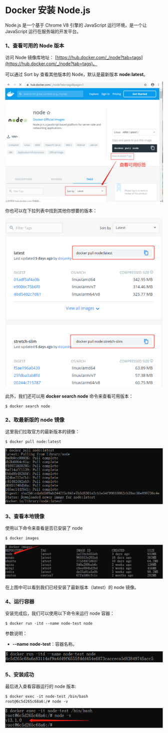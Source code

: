 # Docker 安装 Node.js

Node.js 是一个基于 Chrome V8 引擎的 JavaScript 运行环境，是一个让 JavaScript 运行在服务端的开发平台。

### 1、查看可用的 Node 版本
访问 Node 镜像库地址： [https://hub.docker.com/_/node?tab=tags](https://hub.docker.com/_/node?tab=tags)。

可以通过 Sort by 查看其他版本的 Node，默认是最新版本 **node:latest**。

![](../assets/install/node1.png)

你也可以在下拉列表中找到其他你想要的版本：

![](../assets/install/node2.png)

此外，我们还可以用 **docker search node** 命令来查看可用版本：

```shell
$ docker search node
```

### 2、取最新版的 node 镜像
这里我们拉取官方的最新版本的镜像：

```shell
$ docker pull node:latest
```

![](../assets/install/node3.png)

### 3、查看本地镜像
使用以下命令来查看是否已安装了 node

```shell
$ docker images
```

![](../assets/install/node4.png)

在上图中可以看到我们已经安装了最新版本（latest）的 node 镜像。

### 4、运行容器
安装完成后，我们可以使用以下命令来运行 node 容器：

```shell
$ docker run -itd --name node-test node
```

参数说明：

+ **--name node-test**：容器名称。


![](../assets/install/node5.png)

### 5、安装成功
最后进入查看容器运行的 node 版本:

```shell
$ docker exec -it node-test /bin/bash
root@6c5d265c68a6:/# node -v
```

![](../assets/install/node6.png)

